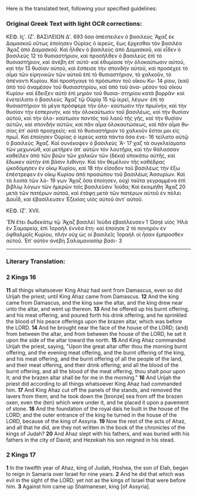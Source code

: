 Here is the translated text, following your specified guidelines:

### Original Greek Text with light OCR corrections:

ΚΕΦ. Ιϛʹ. ΙΖʹ. ΒΑΣΙΛΕΙΩΝ Δʹ. 693
ὅσα ἀπέστειλεν ὁ βασιλεὺς Ἄχαζ ἐκ Δαμασκοῦ οὕτως ἐποίησεν
Οὐρίας ὁ ἱερεύς, ἕως ἔρχεσθαι τὸν βασιλέα Ἄχαζ ἀπὸ Δαμασκοῦ.
Καὶ ἦλθεν ὁ βασιλεὺς ἀπὸ Δαμασκοῦ, καὶ εἶδεν ὁ βασιλεὺς 12
τὸ θυσιαστήριον, καὶ προσῆλθεν ὁ βασιλεὺς ἐπὶ τὸ θυσιαστήριον,
καὶ ἀνέβη ἐπ᾿ αὐτό· καὶ ἐθυμίασε τὴν ὁλοκαύτωσιν αὐτοῦ, καὶ τὴν 13
θυσίαν αὐτοῦ, καὶ ἔσπεισε τὴν σπονδὴν αὐτοῦ, καὶ προσέχεε τὸ
αἷμα τῶν εἰρηνικῶν τῶν αὐτοῦ ἐπὶ τὸ θυσιαστήριον, τὸ χαλκοῦν,
τὸ ἀπέναντι Κυρίου. Καὶ προσήγαγε τὸ πρόσωπον τοῦ οἴκου Κυ- 14
ρίου, (καὶ) ἀπὸ τοῦ ἀναμέσον τοῦ θυσιαστηρίου, καὶ ἀπὸ τοῦ ἀνα-
μέσον τοῦ οἴκου Κυρίου· καὶ ἔδειξεν αὐτὸ ἐπὶ μηρὸν τοῦ θυσια-
στηρίου κατὰ βορρᾶν· καὶ ἐνετείλατο ὁ βασιλεὺς Ἄχαζ τῷ Οὐρίᾳ 15
τῷ ἱερεῖ, λέγων· ἐπὶ τὸ θυσιαστήριον τὸ μέγα πρόσφερε τὴν ὁλο-
καύτωσιν τὴν πρωϊνήν, καὶ τὴν θυσίαν τὴν ἑσπερινήν, καὶ τὴν
ὁλοκαύτωσιν τοῦ βασιλέως, καὶ τὴν θυσίαν αὐτοῦ, καὶ τὴν ὁλο-
καύτωσιν παντὸς τοῦ λαοῦ τῆς γῆς, καὶ τὴν θυσίαν αὐτῶν, καὶ
σπονδὴν αὐτῶν, καὶ πᾶν αἷμα ὁλοκαυτώσεως, καὶ πᾶν αἷμα θυ-
σίας ἐπ᾿ αὐτὸ προσχεεῖς· καὶ τὸ θυσιαστήριον τὸ χαλκοῦν ἔσται
μοι εἰς πρωΐ. Καὶ ἐποίησεν Οὐρίας ὁ ἱερεὺς κατὰ πάντα ὅσα ἐνε- 16
τείλατο αὐτῷ ὁ βασιλεὺς Ἄχαζ. Καὶ συνέκοψεν ὁ βασιλεὺς Ἄ- 17
χαζ τὰ συγκλείσματα τῶν μεχωνὼθ, καὶ μετῆρεν ἀπ᾿ αὐτῶν τὸν
λουτῆρα, καὶ τὴν θάλασσαν καθεῖλεν ἀπὸ τῶν βοῶν τῶν χαλκῶν
τῶν (δέκα) ὑποκάτω αὐτῆς, καὶ ἔδωκεν αὐτὴν ἐπὶ βάσιν λιθίνην.
Καὶ τὸν θεμέλιον τῆς καθέδρας ᾠκοδόμησεν ἐν οἴκῳ Κυρίου, καὶ 18
τὴν εἴσοδον τοῦ βασιλέως τὴν ἔξω ἐπέστρεφεν ἐν οἴκῳ Κυρίου
ἀπὸ προσώπου τοῦ βασιλέως Ἀσσυρίων. Καὶ τὰ λοιπὰ τῶν λό- 19
γων Ἄχαζ ὅσα ἐποίησεν, οὐχὶ ταῦτα γεγραμμένα ἐπὶ βιβλίῳ
λόγων τῶν ἡμερῶν τοῖς βασιλεῦσιν Ἰούδα; Καὶ ἐκοιμήθη Ἄχαζ 20
μετὰ τῶν πατέρων αὐτοῦ, καὶ ἐτάφη μετὰ τῶν πατέρων αὐτοῦ
ἐν πόλει Δαυΐδ, καὶ ἐβασίλευσεν Ἑζεκίας υἱὸς αὐτοῦ ἀντ᾿ αὐτοῦ.

ΚΕΦ. ΙΖʹ. XVII.

ἝΝ ἔτει δωδεκάτῳ τῷ Ἄχαζ βασιλεῖ Ἰούδα ἐβασίλευσεν 1
Ὠσηὲ υἱὸς Ἡλὰ ἐν Σαμαρείᾳ, ἐπὶ Ἰσραὴλ ἐννέα ἔτη· καὶ ἐποίησε 2
τὸ πονηρὸν ἐν ὀφθαλμοῖς Κυρίου, πλὴν οὐχ ὡς οἱ βασιλεῖς Ἰσραὴλ
οἱ ἦσαν ἔμπροσθεν αὐτοῦ. Ἐπ᾿ αὐτὸν ἀνέβη Σαλαμανασὰρ βασι- 3

---

### Literary Translation:

### 2 Kings 16

**11** all things whatsoever King Ahaz had sent from Damascus, even so did Urijah the priest; until King Ahaz came from Damascus.
**12** And the king came from Damascus, and the king saw the altar, and the king drew near unto the altar, and went up thereon.
**13** And he offered up his burnt offering, and his meat offering, and poured forth his drink offering, and he sprinkled the blood of his peace offerings upon the brazen altar, which was before the LORD.
**14** And he brought near the face of the house of the LORD; (and) from between the altar, and from between the house of the LORD, he set it upon the side of the altar toward the north.
**15** And King Ahaz commanded Urijah the priest, saying, "Upon the great altar offer thou the morning burnt offering, and the evening meat offering, and the burnt offering of the king, and his meat offering, and the burnt offering of all the people of the land, and their meat offering, and their drink offering; and all the blood of the burnt offering, and all the blood of the meat offering, thou shalt pour upon it; and the brazen altar shall be for me in the morning."
**16** And Urijah the priest did according to all things whatsoever King Ahaz had commanded him.
**17** And King Ahaz cut off the panels of the stands, and removed the lavers from them; and he took down the [bronze] sea from off the brazen oxen, even the (ten) which were under it, and he placed it upon a pavement of stone.
**18** And the foundation of the royal dais he built in the house of the LORD; and the outer entrance of the king he turned in the house of the LORD, because of the king of Assyria.
**19** Now the rest of the acts of Ahaz, and all that he did, are they not written in the book of the chronicles of the kings of Judah?
**20** And Ahaz slept with his fathers, and was buried with his fathers in the city of David; and Hezekiah his son reigned in his stead.

### 2 Kings 17

**1** In the twelfth year of Ahaz, king of Judah, Hoshea, the son of Elah, began to reign in Samaria over Israel for nine years.
**2** And he did that which was evil in the sight of the LORD; yet not as the kings of Israel that were before him.
**3** Against him came up Shalmaneser, king [of Assyria].